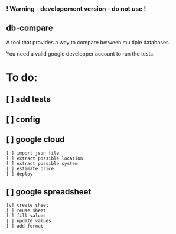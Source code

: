 ### ! Warning - developement version - do not use !

## db-compare
A tool that provides a way to compare between multiple databases.

You need a valid google developper account to run the tests. 

# To do:
## [ ] add tests
## [ ] config
## [ ] google cloud
    [ ] import json file
    [ ] extract possible location
    [ ] extract possible system
    [ ] estimate price
    [ ] deploy
## [ ] google spreadsheet
    [v] create sheet
    [ ] reuse sheet
    [ ] fill values
    [ ] update values
    [ ] add format